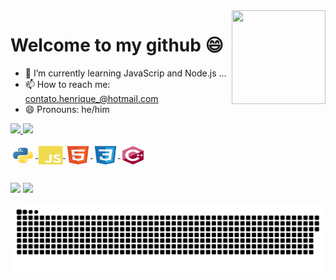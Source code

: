<img align="right" width="150" height="150" src="https://i.pinimg.com/564x/2f/9c/11/2f9c11f9e55efbf1791f12c06d60729b.jpg">

# Welcome to my github 😄
- 🌱 I’m currently learning JavaScrip and Node.js ...
- 📫 How to reach me: contato.henrique_@hotmail.com
- 😄 Pronouns: he/him

<div>
  <a href="https://github.com/J-HenriqueDev">
  <img height="180em" src="https://github-readme-stats.vercel.app/api?username=J-HenriqueDev&show_icons=true&theme=dracula&include_all_commits=true&count_private=true"/>
  <img height="180em" src="https://github-readme-stats.vercel.app/api/top-langs/?username=J-HenriqueDev&layout=compact&langs_count=7&theme=dracula"/>
</div>
<div style="display: inline_block"><br>
  <img align="center" alt="Thomas-Python" height="30" width="40" src="https://raw.githubusercontent.com/devicons/devicon/master/icons/python/python-original.svg">
  <img align="center" alt="Thomas-Js" height="30" width="40" src="https://raw.githubusercontent.com/devicons/devicon/master/icons/javascript/javascript-plain.svg">
  <img align="center" alt="Thomas-HTML" height="30" width="40" src="https://raw.githubusercontent.com/devicons/devicon/master/icons/html5/html5-original.svg">
  <img align="center" alt="Thomas-CSS" height="30" width="40" src="https://raw.githubusercontent.com/devicons/devicon/master/icons/css3/css3-original.svg">
  <img align="center" alt="Thomas-cplusplus" height="30" width="40" src="https://raw.githubusercontent.com/devicons/devicon/master/icons/cplusplus/cplusplus-original.svg">
  
  
</div>
  
  ##
 
<div> 
<a href="https://instagram.com/http.neo_" target="_blank"><img src="https://img.shields.io/badge/-Instagram-%23E4405F?style=for-the-badge&logo=instagram&logoColor=white" target="_blank"></a>
</a>  
<a href = "mailto:contato.henrique_@hotmail.com"><img src="https://img.shields.io/badge/-Gmail-%23333?style=for-the-badge&logo=gmail&logoColor=white" target="_blank"></a>
 
  ![Snake animation](https://github.com/ThomasHartmannDev/ThomasHartmannDev/blob/output/github-contribution-grid-snake.svg) 
</div>


